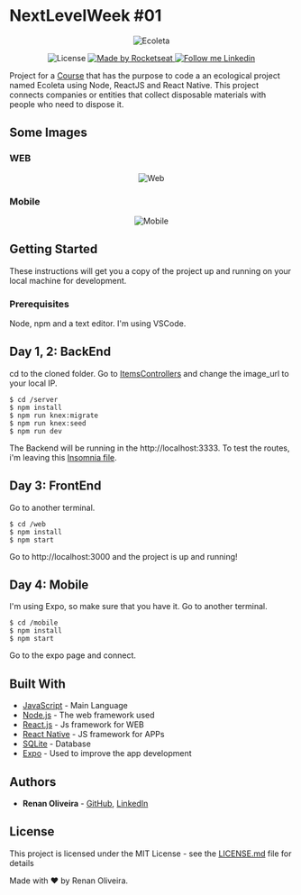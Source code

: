 # NextLevelWeek #01

<div align="center">
  <img alt="Ecoleta" src="https://github.com/lmaoclost/NextLevelWeek-1/blob/master/web/src/assets/logo.svg">
</div>

<p align="center">
  <img alt="License" src="https://img.shields.io/badge/license-MIT-191A1E">

  <a href="https://rocketseat.com.br">
    <img alt="Made by Rocketseat" src="https://img.shields.io/badge/made%20by-Rocketseat-%237519C1">
  </a>

  <a href="https://www.linkedin.com/in/renansmoliveira/">
    <img alt="Follow me Linkedin" src="https://img.shields.io/badge/Follow%20up-renansmoliveira-191A1E?style=social&logo=linkedin">
  </a>
</div>

Project for a [Course](https://nextlevelweek.com/aulas/booster/1/edicao/1) that has the purpose to code a an ecological project named Ecoleta using Node, ReactJS and React Native. This project connects companies or entities that collect disposable materials with people who need to dispose it.

## Some Images

### WEB
<div align="center">
  <img alt="Web" src="https://github.com/lmaoclost/NextLevelWeek-1/blob/master/imgs/web.png">
</div>

### Mobile
<div align="center">
  <img alt="Mobile" src="https://github.com/lmaoclost/NextLevelWeek-1/blob/master/imgs/mobile.png">
</div>

## Getting Started

These instructions will get you a copy of the project up and running on your local machine for development.

### Prerequisites

Node, npm and a text editor. I'm using VSCode.

## Day 1, 2: BackEnd
cd to the cloned folder. Go to [ItemsControllers](server/src/controllers/ItemsController.ts) and change the image_url to your local IP.
```
$ cd /server
$ npm install
$ npm run knex:migrate
$ npm run knex:seed
$ npm run dev
```
The Backend will be running in the http://localhost:3333. To test the routes, i'm leaving this [Insomnia file](Insomnia_2020-06-02.json).

## Day 3: FrontEnd
Go to another terminal.
```
$ cd /web
$ npm install
$ npm start
```
Go to http://localhost:3000 and the project is up and running!

## Day 4: Mobile
I'm using Expo, so make sure that you have it. Go to another terminal.
```
$ cd /mobile
$ npm install
$ npm start
```
Go to the expo page and connect.

## Built With

* [JavaScript](https://devdocs.io/javascript/) - Main Language
* [Node.js](https://nodejs.org/en/) - The web framework used
* [React.js](https://reactjs.org/) - Js framework for WEB
* [React Native](https://facebook.github.io/react-native/) - JS framework for APPs
* [SQLite](https://www.sqlite.org/index.html) - Database
* [Expo](https://expo.io/) - Used to improve the app development

## Authors

* **Renan Oliveira** - [GitHub](https://github.com/lmaoclost), [LinkedIn](https://www.linkedin.com/in/renansmoliveira/)

## License

This project is licensed under the MIT License - see the [LICENSE.md](LICENSE.md) file for details

Made with ❤️ by Renan Oliveira.